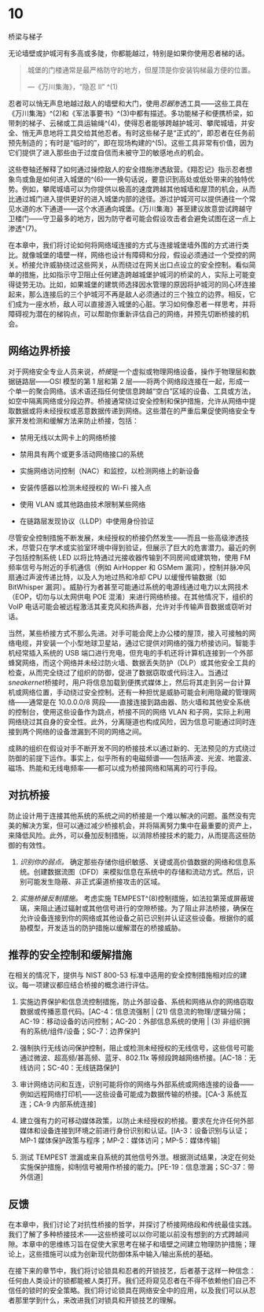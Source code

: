 # 10

桥梁与梯子

无论墙壁或护城河有多高或多陡，你都能越过，特别是如果你使用忍者梯的话。

> 城堡的门楼通常是最严格防守的地方，但屋顶是你安装钩梯最方便的位置。
> 
> —《万川集海》，“隐忍 II” ^(1)

忍者可以悄无声息地越过敌人的墙壁和大门，使用*忍器*渗透工具——这些工具在《万川集海》^(2)和《军法事要书》^(3)中都有描述。多功能梯子和便携桥梁，如带刺的梯子、云梯或工具运输绳^(4)，使得忍者能够跨越护城河、攀爬城墙，并安全、悄无声息地将工具交给其他忍者。有时这些梯子是“正式的”，即忍者在任务前预先制造的；有时是“临时的”，即在现场构建的^(5)。这些工具非常有价值，因为它们提供了进入那些由于过度自信而未被守卫的敏感地点的机会。

这些卷轴还解释了如何通过操控敌人的安全措施渗透敌营。《翔忍记》指示忍者想象鸟或鱼是如何进入城堡的^(6)——换句话说，要意识到高处或低处带来的独特优势。例如，攀爬城墙可以为你提供以极高的速度跨越其他城墙和屋顶的机会，从而比通过城门进入提供更好的进入城堡内部的途径。游过护城河可以提供通往一个常见水道的水下通道——这个水道通向城堡。《万川集海》甚至建议故意尝试跨越守卫楼门——守卫最多的地方，因为防守者可能会假设攻击者会避免试图在这一点上渗透^(7)。

在本章中，我们将讨论如何将网络域连接的方式与连接城堡墙外围的方式进行类比。就像城堡的墙壁一样，网络也设计有障碍和分段，假设必须通过一个受控的网关。桥接允许威胁绕过这些网关，从而绕过在网关出口点设立的安全控制。看似简单的措施，比如指示守卫阻止任何建造跨越城堡护城河的桥梁的人，实际上可能变得徒劳无功。比如，如果城堡的建筑师选择因水管理的原因将护城河的同心环连接起来，那么连接后的三个护城河不再是敌人必须通过的三个独立的边界。相反，它们成为一座水桥，敌人可以直接游入城堡的心脏。学习如何像忍者一样思考，并将障碍视为潜在的梯钩点，可以帮助你重新评估自己的网络，并预先切断桥接的机会。

## 网络边界桥接

对于网络安全专业人员来说，*桥接*是一个虚拟或物理网络设备，操作于物理层和数据链路层——OSI 模型的第 1 层和第 2 层——将两个网络段连接在一起，形成一个单一的聚合网络。该术语还指任何使信息跨越“空白”区域的设备、工具或方法，如空中隔离网络或分段边界。桥接通常绕过安全控制和保护措施，允许从网络中提取数据或将未经授权或恶意数据传递到网络。这些潜在的严重后果促使网络安全专家开发检测和缓解方法来防止桥接，包括：

+   禁用无线以太网卡上的网络桥接

+   禁用具有两个或更多活动网络接口的系统

+   实施网络访问控制（NAC）和监控，以检测网络上的新设备

+   安装传感器以检测未经授权的 Wi-Fi 接入点

+   使用 VLAN 或其他路由技术限制某些网络

+   在链路层发现协议（LLDP）中使用身份验证

尽管安全控制措施不断发展，未经授权的桥接仍然发生——而且一些高级渗透技术，尽管只在学术或实验室环境中得到验证，但展示了巨大的危害潜力。最近的例子包括控制系统 LED 以将比特通过光接收器传输到不同房间或建筑物，使用 FM 频率信号与附近的手机通信（例如 AirHopper 和 GSMem 漏洞），控制并脉冲风扇通过声波传递比特，以及人为地过热和冷却 CPU 以缓慢传输数据（如 BitWhisper 漏洞）。威胁行为者甚至可能通过系统的电源线通过电力以太网技术（EOP，切勿与以太网供电 POE 混淆）来进行网络桥接。在其他情况下，组织的 VoIP 电话可能会被远程激活其麦克风和扬声器，允许对手传输声音数据或窃听对话。

当然，某些桥接方式不那么先进。对手可能会爬上办公楼的屋顶，接入可接触的网络电缆，并安装一个小型地球卫星站，通过它提供对网络的强力桥接访问。智能手机经常插入系统的 USB 端口进行充电，但充电的手机还将计算机连接到一个外部蜂窝网络，而这个网络并未经过防火墙、数据丢失防护（DLP）或其他安全工具的检查，从而完全绕过了组织的防御，促进了数据窃取或代码注入。当通过*sneakernet*桥接时，用户将信息加载到便携式媒体上，然后将其走到另一台计算机或网络位置，手动绕过安全控制。还有一种担忧是威胁可能会利用隐藏的管理网络——通常是在 10.0.0.0/8 网段——直接连接到路由器、防火墙和其他安全系统的控制台，使用这些设备作为跳点，桥接不同的网络 VLAN 和子网，实际上利用网络绕过其自身的安全性。此外，分离隧道也构成风险，因为信息可能通过同时连接到两个网络的设备泄漏到不同的网络之间。

成熟的组织在假设对手不断开发不同的桥接技术以通过新的、无法预见的方式绕过防御的前提下运作。事实上，似乎所有的电磁频谱——包括声波、光波、地震波、磁场、热能和无线电频率——都可以成为桥接网络和隔离的可行手段。

## 对抗桥接

防止设计用于连接其他系统的系统之间的桥接是一个难以解决的问题。虽然没有完美的解决方案，但可以通过减少桥接机会，并将隔离努力集中在最重要的资产上，来降低风险。此外，可以叠加反制措施，以消除桥接技术的能力，从而提高这些防御的有效性。

1.  *识别你的弱点。* 确定那些存储你组织敏感、关键或高价值数据的网络和信息系统。创建数据流图（DFD）来模拟信息在系统中的存储和流动方式。然后，识别可能发生隐蔽、非正式渠道桥接攻击的区域。

1.  *实施桥接反制措施。* 考虑实施 TEMPEST^(8)控制措施，如法拉第笼或屏蔽玻璃，来阻止通过辐射或其他信号进行的空隙桥接。为了阻止非法桥接，确保在允许设备连接到你的网络或其他设备之前已识别并认证这些设备。根据你的威胁模型，开发适当的防护措施以缓解潜在的桥接威胁。

## 推荐的安全控制和缓解措施

在相关的情况下，提供与 NIST 800-53 标准中适用的安全控制措施相对应的建议。每一项建议都应结合桥接的概念进行评估。

1.  实施边界保护和信息流控制措施，防止外部设备、系统和网络从你的网络窃取数据或传播恶意代码。[AC-4：信息流强制 | (21) 信息流的物理/逻辑分隔；AC-19：移动设备的访问控制；AC-20：外部信息系统的使用 | (3) 非组织拥有的系统/组件/设备；SC-7：边界保护]

1.  强制执行无线访问保护控制，阻止或检测未经授权的无线信号，这些信号可能通过微波、超高频/甚高频、蓝牙、802.11x 等频段跨越网络桥接。[AC-18：无线访问；SC-40：无线链路保护]

1.  审计网络访问和互连，识别可能将你的网络与外部系统或网络连接的设备——例如远程网络打印机——这些设备可能成为数据传输的桥接。[CA-3 系统互连；CA-9 内部系统连接]

1.  建立强有力的可移动媒体政策，以防止未经授权的桥接。要求在允许任何外部媒体和设备连接到环境之前进行身份识别和认证。[IA-3：设备识别与认证；MP-1 媒体保护政策与程序；MP-2：媒体访问；MP-5：媒体传输]

1.  测试 TEMPEST 泄漏或来自系统的其他信号外泄。根据测试结果，决定在何处实施保护措施，抑制信号被用作桥接的能力。[PE-19：信息泄漏；SC-37：带外信道]

## 反馈

在本章中，我们讨论了对抗性桥接的哲学，并探讨了桥接网络段和传统最佳实践。我们了解了多种桥接技术——这些桥接可以以你可能以前没有想到的方式跨越间隙。本章中的思维练习旨在促使大家思考在梯子和墙壁之间建立物理防护措施；理论上，这些措施可以成为创新现代防御体系中输入/输出系统的基础。

在接下来的章节中，我们将讨论锁具和忍者的开锁技艺，后者基于这样一种信念：任何由人类设计的锁都能被人类打开。我们还将窥见忍者在不得不依赖他们自己不信任的锁时的安全策略。我们将讨论锁具在网络安全中的应用，以及我们可以从忍者那里学到什么，来改进我们对锁具和开锁技艺的理解。
